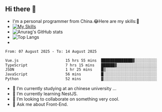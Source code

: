 ## Hi there 👋
- I'm a personal programmer from China.😂Here are my skills:🤔
- [![My Skills](https://skillicons.dev/icons?i=js,html,css,vue,typescript,java,golang)](https://skillicons.dev)
- ![Anurag's GitHub stats](https://github-readme-stats.vercel.app/api?username=FluffyChi-Xing&count_private=true&show_icons=true&theme=radical)
- ![Top Langs](https://github-readme-stats.vercel.app/api/top-langs/?username=FluffyChi-Xing)
- <!--START_SECTION:waka-->

```txt
From: 07 August 2025 - To: 14 August 2025

Vue.js                     15 hrs 55 mins  ██████████████▓░░░░░░░░░░   58.69 %
TypeScript                 7 hrs 15 mins   ██████▓░░░░░░░░░░░░░░░░░░   26.73 %
JSON                       1 hr 25 mins    █▒░░░░░░░░░░░░░░░░░░░░░░░   05.23 %
JavaScript                 56 mins         █░░░░░░░░░░░░░░░░░░░░░░░░   03.47 %
Python                     52 mins         ▓░░░░░░░░░░░░░░░░░░░░░░░░   03.24 %
```

<!--END_SECTION:waka-->
- 🔭 I’m currently studying at an chinese university ...
- 🌱 I’m currently learning NestJS.
- 👯 I’m looking to collaborate on something very cool.
- 💬 Ask me about Front-End.
